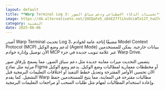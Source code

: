 ```yaml
---
layout: default
title: **Warp Terminal Log 3: تحسينات الذكاء الاصطناعي ودعم سياق الصور**
image: https://d4.alternativeto.net/2HIQaFe5_oD4EZfflLhsOcLWTe12T_huU7eHyT38xJU/rs:fill:1520:760:0/g:ce:0:0/YWJzOi8vZGlzdC9jb250ZW50LzE3NDkxNjE5MTg2OTQucG5n.png
category: التقنية
date: 2025-06-06
---
```


أصدر Warp Terminal تحديث Log 3، مضيفًا إتاحة عامة لخوادم Model Context Protocol (MCP) لدعم وضع الوكيل (Agent Mode) ببيانات خارجية. يمكن للمستخدمين الآن توصيل وإدارة خوادم MCP عبر علامة تبويب جديدة في جزء Warp Drive.

يتضمن التحديث ميزات معاينة جديدة مثل دعم سياق الصور، مما يسمح بإرفاق صور مرئية مثل نماذج Figma أو مخططات معمارية لمطالبات وضع الوكيل. يدعم وضع الوكيل الآن تحسين الأوامر المقترحة وتعديل خطط التنفيذ أو اختلافات التعليمات البرمجية قبل التشغيل. كما يقدم Warp مطالبات مقترحة في المعاينة، مما يتيح للمستخدمين حفظ وإعادة استخدام المطالبات لمهام مثل طلبات السحب أو مراجعات التعليمات البرمجية.
